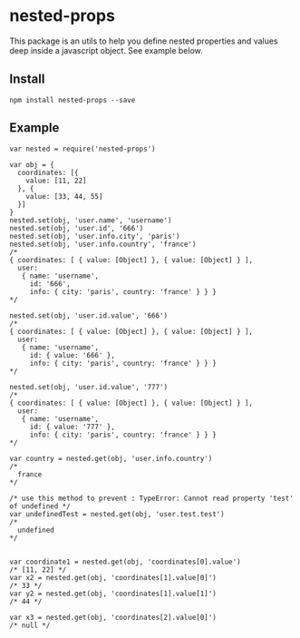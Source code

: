 # nested-props

This package is an utils to help you define nested properties and values deep inside a javascript object.
See example below.

## Install
``` npm install nested-props --save ```

## Example
```
var nested = require('nested-props')

var obj = {
  coordinates: [{
    value: [11, 22]
  }, {
    value: [33, 44, 55]
  }]
}
nested.set(obj, 'user.name', 'username')
nested.set(obj, 'user.id', '666')
nested.set(obj, 'user.info.city', 'paris')
nested.set(obj, 'user.info.country', 'france')
/*
{ coordinates: [ { value: [Object] }, { value: [Object] } ],
  user:
   { name: 'username',
     id: '666',
     info: { city: 'paris', country: 'france' } } }
*/

nested.set(obj, 'user.id.value', '666')
/*
{ coordinates: [ { value: [Object] }, { value: [Object] } ],
  user:
   { name: 'username',
     id: { value: '666' },
     info: { city: 'paris', country: 'france' } } }
*/

nested.set(obj, 'user.id.value', '777')
/*
{ coordinates: [ { value: [Object] }, { value: [Object] } ],
  user:
   { name: 'username',
     id: { value: '777' },
     info: { city: 'paris', country: 'france' } } }
*/

var country = nested.get(obj, 'user.info.country')
/*
  france
*/

/* use this method to prevent : TypeError: Cannot read property 'test' of undefined */
var undefinedTest = nested.get(obj, 'user.test.test')
/*
  undefined
*/


var coordinate1 = nested.get(obj, 'coordinates[0].value')
/* [11, 22] */
var x2 = nested.get(obj, 'coordinates[1].value[0]')
/* 33 */
var y2 = nested.get(obj, 'coordinates[1].value[1]')
/* 44 */

var x3 = nested.get(obj, 'coordinates[2].value[0]')
/* null */


```
